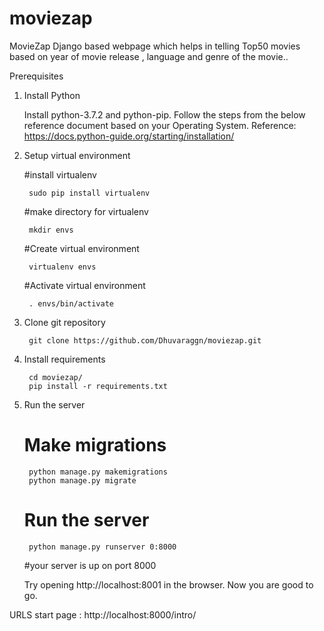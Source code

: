 # moviezap
MovieZap Django based webpage which helps in telling Top50 movies based on year of movie release , language and genre of the movie..

Prerequisites
1. Install Python

    Install python-3.7.2 and python-pip. Follow the steps from the below reference document based on your Operating System.                           Reference: https://docs.python-guide.org/starting/installation/

2. Setup virtual environment

    #install virtualenv 
    
        sudo pip install virtualenv

    #make directory for virtualenv
    
        mkdir envs

    #Create virtual environment
    
        virtualenv envs

    #Activate virtual environment
        
        . envs/bin/activate

3. Clone git repository

        git clone https://github.com/Dhuvaraggn/moviezap.git
    
4. Install requirements

        cd moviezap/
        pip install -r requirements.txt
    
5. Run the server

     # Make migrations
        python manage.py makemigrations
        python manage.py migrate

    # Run the server
        python manage.py runserver 0:8000

    #your server is up on port 8000
    
    Try opening http://localhost:8001 in the browser. Now you are good to go.

URLS
    start page : http://localhost:8000/intro/
    
